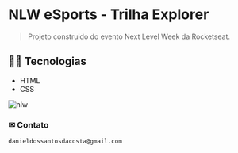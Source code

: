 # NLW eSports - Trilha Explorer
> Projeto construido do evento Next Level Week da Rocketseat.

## 👨‍💻 Tecnologias

- HTML
- CSS


![nlw](https://user-images.githubusercontent.com/72768515/190541068-25318143-6250-4f8b-a807-954ec0ea8776.gif)


### ✉ Contato 
    danieldossantosdacosta@gmail.com
    
